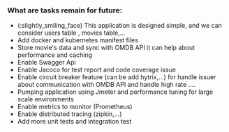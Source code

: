 ### What are tasks remain for future:
* (:slightly_smiling_face) This application is designed simple, and we can consider users table , movies table,...   
* Add docker and kubernetes manifest files
* Store movie's data and sync with OMDB API it can help about performance and caching
* Enable Swagger Api
* Enable Jacoco for test report and code coverage issue  
* Enable circuit breaker feature (can be add hytrix,...) for handle issuer about communication with OMDB API and handle high rate .... 
* Pumping application using Jmeter and performance tuning for large scale environments
* Enable metrics to monitor (Prometheus)
* Enable distributed tracing (zipkin,...)
* Add more unit tests and integration test